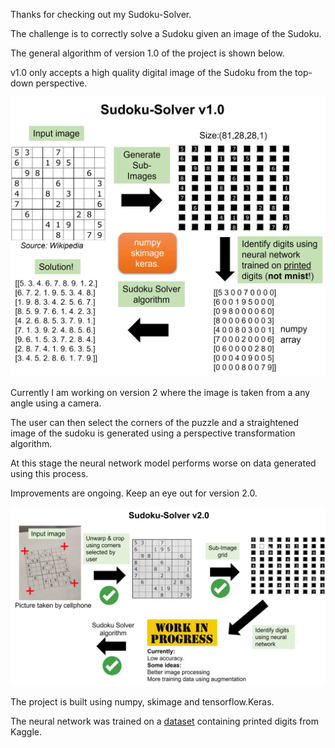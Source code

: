 Thanks for checking out my Sudoku-Solver.

The challenge is to correctly solve a Sudoku given an image of the Sudoku.

The general algorithm of version 1.0 of the project is shown below. 

v1.0 only accepts a high quality digital image of the Sudoku from the top-down perspective.

![version 1](assets\solver_v1.jpg)


Currently I am working on version 2 where the image is taken from a any angle using a camera.

The user can then select the corners of the puzzle and a straightened image of the sudoku is generated using a perspective transformation algorithm.

At this stage the neural network model performs worse on data generated using this process. 

Improvements are ongoing. Keep an eye out for version 2.0.

![version 2](assets\solver_v2.jpg)

The project is built using numpy, skimage and tensorflow.Keras.

The neural network was trained on a [dataset](https://www.kaggle.com/datasets/kshitijdhama/printed-digits-dataset) containing printed digits from Kaggle.